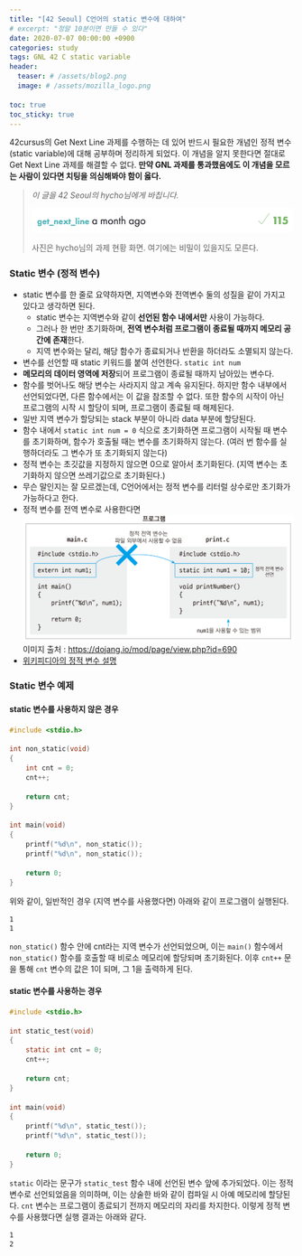 ```yaml
---
title: "[42 Seoul] C언어의 static 변수에 대하여"
# excerpt: "정말 10분이면 만들 수 있다"
date: 2020-07-07 00:00:00 +0900
categories: study
tags: GNL 42 C static variable
header:
  teaser: # /assets/blog2.png
  image: # /assets/mozilla_logo.png 

toc: true  
toc_sticky: true 
---
```


42cursus의 Get Next Line 과제를 수행하는 데 있어 반드시 필요한 개념인 정적 변수(static variable)에 대해 공부하며 정리하게 되었다. 이 개념을 알지 못한다면 절대로 Get Next Line 과제를 해결할 수 없다. **만약 GNL 과제를 통과했음에도 이 개념을 모르는 사람이 있다면 치팅을 의심해봐야 함이 옳다.**

> *이 글을 42 Seoul의 hycho님에게 바칩니다.*
>
> ![hycho_scrnshot](/assets/hycho_scrnshot.png)
>
> 사진은 hycho님의 과제 현황 화면. 여기에는 비밀이 있을지도 모른다.

### Static 변수 (정적 변수)
  * static 변수를 한 줄로 요약하자면, 지역변수와 전역변수 둘의 성질을 같이 가지고 있다고 생각하면 된다.
      * static 변수는 지역변수와 같이 **선언된 함수 내에서만** 사용이 가능하다. 
      * 그러나 한 번만 초기화하며, **전역 변수처럼 프로그램이 종료될 때까지 메모리 공간에 존재**한다. 
      * 지역 변수와는 달리, 해당 함수가 종료되거나 반환을 하더라도 소멸되지 않는다.
  * 변수를 선언할 때 static 키워드를 붙여 선언한다. `static int num`
  * **메모리의 데이터 영역에 저장**되어 프로그램이 종료될 때까지 남아있는 변수다.
  * 함수를 벗어나도 해당 변수는 사라지지 않고 계속 유지된다. 하지만 함수 내부에서 선언되었다면, 다른 함수에서는 이 값을 참조할 수 없다. 또한 함수의 시작이 아닌 프로그램의 시작 시 할당이 되며, 프로그램이 종료될 때 해제된다.
  * 일반 지역 변수가 할당되는 stack 부분이 아니라 data 부분에 할당된다.
  * 함수 내에서 `static int num = 0` 식으로 초기화하면 프로그램이 시작될 때 변수를 초기화하며, 함수가 호출될 때는 변수를 초기화하지 않는다. (여러 번 함수를 실행하더라도 그 변수가 또 초기화되지 않는다)
  * 정적 변수는 초깃값을 지정하지 않으면 0으로 알아서 초기화된다. (지역 변수는 초기화하지 않으면 쓰레기값으로 초기화된다.)
  * 무슨 말인지는 잘 모르겠는데, C언어에서는 정적 변수를 리터럴 상수로만 초기화가 가능하다고 한다.
  * 정적 변수를 전역 변수로 사용한다면
    ![img](/assets/images/unit79-1.png)
    이미지 출처 : https://dojang.io/mod/page/view.php?id=690
  * [위키피디아의 정적 변수 설명](https://ko.wikipedia.org/wiki/%EC%A0%95%EC%A0%81_%EB%B3%80%EC%88%98)

 

### Static 변수 예제

#### static 변수를 사용하지 않은 경우

```c
#include <stdio.h>
 
int non_static(void)
{
    int cnt = 0;
    cnt++;
 
    return cnt;
}
 
int main(void)
{
    printf("%d\n", non_static());
    printf("%d\n", non_static());
 
    return 0;
}
```

위와 같이, 일반적인 경우 (지역 변수를 사용했다면) 아래와 같이 프로그램이 실행된다.

```
1
1
```

`non_static()` 함수 안에 cnt라는 지역 변수가 선언되었으며, 이는 `main()` 함수에서 `non_static()` 함수를 호출할 때 비로소 메모리에 할당되며 초기화된다.  이후 `cnt++` 문을 통해 `cnt` 변수의 값은 1이 되며, 그 1을 출력하게 된다.

#### static 변수를 사용하는 경우

```c
#include <stdio.h>
 
int static_test(void)
{
    static int cnt = 0;
    cnt++;
 
    return cnt;
}
 
int main(void)
{
    printf("%d\n", static_test());
    printf("%d\n", static_test());
 
    return 0;
}
```

 

`static` 이라는 문구가 `static_test` 함수 내에 선언된 변수 앞에 추가되었다. 이는 정적 변수로 선언되었음을 의미하며, 이는 상술한 바와 같이 컴파일 시 아예 메모리에 할당된다. `cnt` 변수는 프로그램이 종료되기 전까지 메모리의 자리를 차지한다. 이렇게 정적 변수를 사용했다면 실행 결과는 아래와 같다.

```
1
2
```
